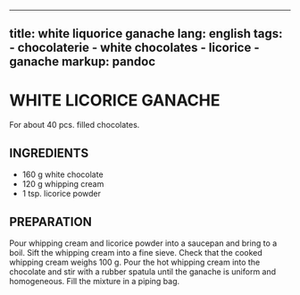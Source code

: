 
---
title: white liquorice ganache
lang: english
tags: 
    - chocolaterie 
    - white chocolates
    - licorice
    - ganache
markup: pandoc
---

# WHITE LICORICE GANACHE

For about 40 pcs. filled chocolates.

## INGREDIENTS


- 160 g white chocolate
- 120 g whipping cream
- 1 tsp. licorice powder

## PREPARATION

Pour whipping cream and licorice powder into a saucepan and bring to a boil.
Sift the whipping cream into a fine sieve.
Check that the cooked whipping cream weighs 100 g.
Pour the hot whipping cream into the chocolate and stir with a rubber spatula until the ganache is uniform and homogeneous.
Fill the mixture in a piping bag.

